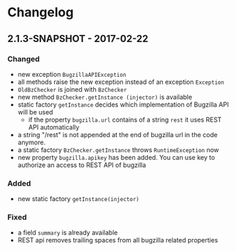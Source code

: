# Changelog

## 2.1.3-SNAPSHOT - 2017-02-22

### Changed
- new exception `BugzillaAPIException`
- all methods raise the new exception instead of an exception `Exception`
- `OldBzChecker` is joined with `BzChecker`
- new method `BzChecker.getInstance (injector)` is available
- static factory `getInstance` decides which implementation of Bugzilla API will be used
  - if the property `bugzilla.url` contains of a string `rest` it uses REST API automatically
- a string "/rest" is not appended at the end of bugzilla url in the code anymore.
- a static factory `BzChecker.getInstance` throws `RuntimeException` now
- new property `bugzilla.apikey` has been added. You can use key to authorize 
  an access to REST API of bugzilla

### Added
- new static factory `getInstance(injector)`

### Fixed
- a field `summary` is already available
- REST api removes trailing spaces from all bugzilla related properties
